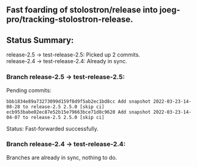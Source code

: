 ## Fast foarding of stolostron/release into joeg-pro/tracking-stolostron-release.

## Status Summary:

release-2.5 -> test-release-2.5: Picked up 2 commits.  
release-2.4 -> test-release-2.4: Already in sync.  

### Branch release-2.5 -> test-release-2.5:

Pending commits:

```
bbb1834e89a73273099d159f8d9f5ab2ec1bd8cc Add snapshot 2022-03-23-14-08-28 to release-2.5 2.5.0 [skip ci]
ecb953babe02ec87e52b15e79663bce71d8c9620 Add snapshot 2022-03-23-14-04-07 to release-2.5 2.5.0 [skip ci]
```

Status: Fast-forwarded successfully.

### Branch release-2.4 -> test-release-2.4:

Branches are already in sync, nothing to do.
